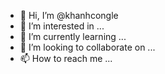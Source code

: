 - 👋 Hi, I’m @khanhcongle
- 👀 I’m interested in ...
- 🌱 I’m currently learning ...
- 💞️ I’m looking to collaborate on ...
- 📫 How to reach me ...

<!---
khanhcongle/khanhcongle is a ✨ special ✨ repository because its `README.md` (this file) appears on your GitHub profile.
You can click the Preview link to take a look at your changes.
--->
